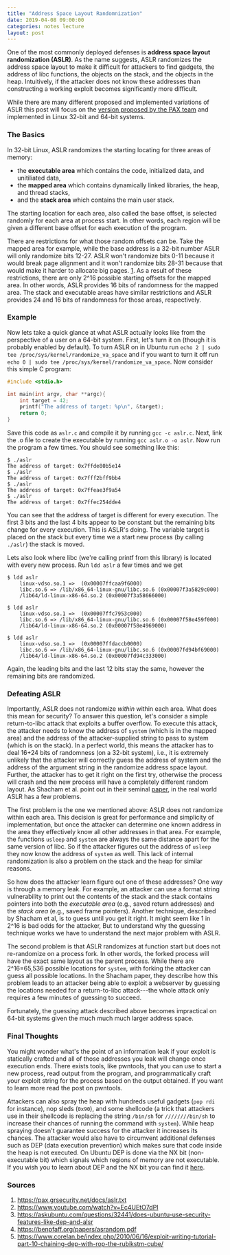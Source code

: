 ```yaml
---
title: "Address Space Layout Randomnization"
date: 2019-04-08 09:00:00
categories: notes lecture
layout: post
---
```



One of the most commonly deployed defenses is **address space layout
randomization (ASLR)**. As the name suggests, ASLR randomizes the address space
layout to make it difficult for attackers to find gadgets, the address of libc
functions, the objects on the stack, and the objects in the heap. Intuitively,
if the attacker does not know these addresses than constructing a working
exploit becomes significantly more difficult.


While there are many different proposed and implemented variations of ASLR this
post will focus on the [version proposed by the PAX
team](https://pax.grsecurity.net/docs/aslr.txt) and implemented in Linux 32-bit
and 64-bit systems.


### The Basics 

In 32-bit Linux, ASLR randomizes the starting locating for three areas of memory: 
 - the **executable area** which contains the code, initialized data, and
   unitiliated data,
 - the **mapped area** which contains dynamically linked libraries, the heap,
   and thread stacks, 
 - and the **stack area** which contains the main user stack. 

The starting location for each area, also called the base offset, is selected
randomly for each area at process start. In other words, each region will be
given a different base offset for each execution of the program. 

There are restrictions for what those random offsets can be.  Take the mapped
area for example, while the base address is a 32-bit number ASLR will only
randomize bits 12-27. ASLR won't randomize bits 0-11 because it would break
page alignment and it won't randomize bits 28-31 because that would make it
harder to allocate big pages.  [1][aslr-problems]. As a result of these
restrictions, there are only 2^16 possible starting offsets for the mapped
area. In other words, ASLR provides 16 bits of randomness for the mapped area.
The stack and executable areas have similar restrictions and ASLR provides 24
and 16 bits of randomness for those areas, respectively.


### Example

Now lets take a quick glance at what  ASLR actually looks like from the
perspective of a user on a 64-bit system. First, let's turn it on (though it is probably enabled
by default). To turn ASLR on in Ubuntu run `echo 2 | sudo tee
/proc/sys/kernel/randomize_va_space` and if you want to turn it off run `echo 0
| sudo tee /proc/sys/kernel/randomize_va_space`. Now consider this simple C
program:


```c
#include <stdio.h>

int main(int argv, char **argc){
    int target = 42;
    printf("The address of target: %p\n", &target);
    return 0;
}
```

Save this code as `aslr.c` and compile it by running `gcc -c aslr.c`. Next,
link the .o file to create the executable by running `gcc aslr.o -o aslr`. Now
run the program a few times. You should see something like this:

```
$ ./aslr
The address of target: 0x7ffde80b5e14
$ ./aslr
The address of target: 0x7fff2bff9bb4
$ ./aslr
The address of target: 0x7ffeae3f9a54
$ ./aslr
The address of target: 0x7ffec254dde4
```

You can see that the address of target is different for every execution.  The
first 3 bits and the last 4 bits appear to be constant but the remaining bits
change for every execution. This is ASLR's doing. The variable target is placed
on the stack but every time we a start new process (by calling `./aslr`) the
stack is moved. 

Lets also look where libc (we're calling printf from this library) is located
with every new process. Run `ldd aslr` a few times and we get

```
$ ldd aslr
    linux-vdso.so.1 =>  (0x00007ffcaa9f6000)
    libc.so.6 => /lib/x86_64-linux-gnu/libc.so.6 (0x00007f3a5829c000)
    /lib64/ld-linux-x86-64.so.2 (0x00007f3a58666000)

$ ldd aslr
    linux-vdso.so.1 =>  (0x00007ffc7953c000)
    libc.so.6 => /lib/x86_64-linux-gnu/libc.so.6 (0x00007f58e459f000)
    /lib64/ld-linux-x86-64.so.2 (0x00007f58e4969000)

$ ldd aslr
    linux-vdso.so.1 =>  (0x00007ffdaccb0000)
    libc.so.6 => /lib/x86_64-linux-gnu/libc.so.6 (0x00007fd94bf69000)
    /lib64/ld-linux-x86-64.so.2 (0x00007fd94c333000)
```

Again, the leading bits and the last 12 bits stay the same, however the
remaining bits are randomized.

### Defeating ASLR

Importantly, ASLR does not randomize *within* within each area.  What does this
mean for security? To answer this question, let's consider a simple
return-to-libc attack that exploits a buffer overflow. To execute this attack,
the attacker needs to know the address of `system` (which is in the mapped
area) and the address of the attacker-supplied string to pass to system (which
is on the stack).  In a perfect world, this means the attacker has to deal
16+24 bits of randomness (on a 32-bit system), i.e., it is extremely unlikely
that the attacker will correctly guess the address of system  and the address
of the argument string in the randomize address space layout. Further, the
attacker has to get it right on the first try, otherwise the process will crash
and the new process will have a completely different random layout.  As Shacham
et al. point out in their seminal [paper][aslr-problems], in the real world
ASLR has a few problems.

The first problem is the one we mentioned above: ASLR does not randomize within
each area. This decision is great for performance and simplicity of
implementation, but once the attacker can determine one known address in the
area they effectively know all other addresses in that area. For example, the
functions `usleep` and `system` are always the same distance apart for the same
version of libc. So if the attacker figures out the address of `usleep` they
now know the address of `system` as well. This lack of internal randomization
is also a problem on the stack and the heap for similar reasons.  

So how does the attacker learn figure out one of these addresses? One way is
through a memory leak. For example, an attacker can use a format string
vulnerability to print out the contents of the stack and the stack contains
pointers into both the *executable area* (e.g., saved return addresses) and the
*stack area* (e.g., saved frame pointers). Another technique, described by
Shacham et al, is to guess until you get it right. It might seem like 1 in 2^16
is bad odds for the attacker,  But to understand why the guessing technique
works we have to understand the next major problem with ASLR.   

The second problem is that ASLR randomizes at function start but does not
re-randomize on a process fork. In other words, the forked process will have
the exact same layout as the parent process. While there are 2^16=65,536
possible locations for `system`, with forking the attacker can guess all
possible locations.  In the Shacham paper, they describe how this problem leads
to an attacker being able to exploit a webserver by guessing the locations
needed for a return-to-libc attack---the whole attack only requires  a few
minutes of guessing to succeed.  

[aslr-problems]:/papers/aslr.pdf

Fortunately, the guessing attack described above becomes impractical on 64-bit 
systems given the much much much larger address space.


### Final Thoughts 

You might wonder what's the point of an information leak if your exploit is
statically crafted and all of those addresses you leak will change once
execution ends. There exists tools, like pwntools, that you can use to start a
new process, read output from the program, and programmatically craft your
exploit string for the process based on the output obtained. If you want to
learn more read the post on pwntools.

Attackers can also spray the heap with hundreds useful gadgets (`pop rdi` for
instance), nop sleds (`0x90`), and some shellcode (a trick that attackers use
in their shellcode is replacing the string `/bin/sh` for `////////bin/sh` to
increase their chances of running the command with `system`). While heap
spraying doesn't guarantee success for the attacker it increases its chances.
The attacker would also have to circumvent additional defenses such as DEP
(data execution prevention) which makes sure that code inside the heap is not
executed. On Ubuntu DEP is done via the NX bit (non-executable bit) which
signals which regions of memory are not executable. If you wish you to learn
about DEP and the NX bit you can find it
[here](https://www.corelan.be/index.php/2010/06/16/exploit-writing-tutorial-part-10-chaining-dep-with-rop-the-rubikstm-cube/).

### Sources
1. https://pax.grsecurity.net/docs/aslr.txt
2. https://www.youtube.com/watch?v=Ec4UEtO7dPI
3. https://askubuntu.com/questions/32441/does-ubuntu-use-security-features-like-dep-and-alsr
4. https://benpfaff.org/papers/asrandom.pdf
5. https://www.corelan.be/index.php/2010/06/16/exploit-writing-tutorial-part-10-chaining-dep-with-rop-the-rubikstm-cube/

